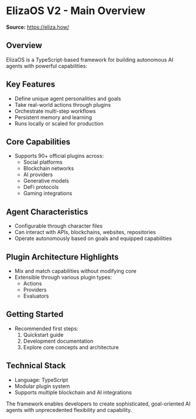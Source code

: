 # ElizaOS V2 - Main Overview

**Source:** https://eliza.how/

## Overview

ElizaOS is a TypeScript-based framework for building autonomous AI agents with powerful capabilities:

## Key Features

- Define unique agent personalities and goals
- Take real-world actions through plugins
- Orchestrate multi-step workflows
- Persistent memory and learning
- Runs locally or scaled for production

## Core Capabilities

- Supports 90+ official plugins across:
  - Social platforms
  - Blockchain networks
  - AI providers
  - Generative models
  - DeFi protocols
  - Gaming integrations

## Agent Characteristics

- Configurable through character files
- Can interact with APIs, blockchains, websites, repositories
- Operate autonomously based on goals and equipped capabilities

## Plugin Architecture Highlights

- Mix and match capabilities without modifying core
- Extensible through various plugin types:
  - Actions
  - Providers
  - Evaluators

## Getting Started

- Recommended first steps:
  1. Quickstart guide
  2. Development documentation
  3. Explore core concepts and architecture

## Technical Stack

- Language: TypeScript
- Modular plugin system
- Supports multiple blockchain and AI integrations

The framework enables developers to create sophisticated, goal-oriented AI agents with unprecedented flexibility and capability.
